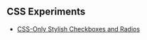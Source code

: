 ## CSS Experiments

 - [CSS-Only Stylish Checkboxes and Radios](css-examples-experiments/stylish-checkboxes-radios.html)
